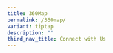 ```yaml
---
title: 360Map
permalink: /360map/
variant: tiptap
description: ""
third_nav_title: Connect with Us
---
```

